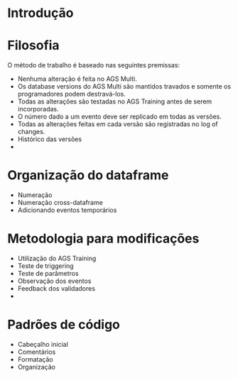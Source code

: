 Introdução
====

Filosofia
====

O método de trabalho é baseado nas seguintes premissas:
- Nenhuma alteração é feita no AGS Multi.
- Os database versions do AGS Multi são mantidos travados e somente os programadores podem destravá-los.
- Todas as alterações são testadas no AGS Training antes de serem incorporadas.
- O número dado a um evento deve ser replicado em todas as versões.
- Todas as alterações feitas em cada versão são registradas no log of changes.
- Histórico das versões
- 

Organização do dataframe
====
- Numeração
- Numeração cross-dataframe
- Adicionando eventos temporários

Metodologia para modificações
======
- Utilização do AGS Training
- Teste de triggering
- Teste de parâmetros
- Observação dos eventos
- Feedback dos validadores
- 

Padrões de código
=====
- Cabeçalho inicial
- Comentários
- Formatação
- Organização

